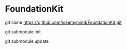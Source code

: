 # FoundationKit

git clone https://github.com/losemymind/FoundationKit.git

git submodule init

git submodule update
